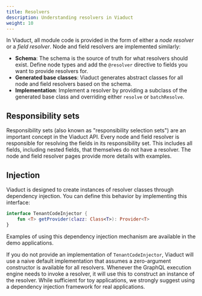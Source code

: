 ```yaml
---
title: Resolvers
description: Understanding resolvers in Viaduct
weight: 10
---
```


In Viaduct, all module code is provided in the form of either a *node resolver* or a *field resolver*. Node and field resolvers are implemented similarly:

* **Schema**: The schema is the source of truth for what resolvers should exist. Define node types and add the `@resolver` directive to fields you want to provide resolvers for.
* **Generated base classes**: Viaduct generates abstract classes for all node and field resolvers based on the schema.
* **Implementation**: Implement a resolver by providing a subclass of the generated base class and overriding either `resolve` or `batchResolve`.

## Responsibility sets

Responsibility sets (also known as "responsibility selection sets") are an important concept in the Viaduct API. Every node and field resolver is responsible for resolving the fields in its responsibility set. This includes all fields, including nested fields, that themselves do not have a resolver. The node and field resolver pages provide more details with examples.

## Injection

Viaduct is designed to create instances of resolver classes through dependency injection. You can define this behavior by implementing this interface:

```kotlin
interface TenantCodeInjector {
    fun <T> getProvider(clazz: Class<T>): Provider<T>
}
```

Examples of using this dependency injection mechanism are available in the demo applications.

If you do not provide an implementation of `TenantCodeInjector`, Viaduct will use a naive default implementation that assumes a zero-argument constructor is available for all resolvers. Whenever the GraphQL execution engine needs to invoke a resolver, it will use this to construct an instance of the resolver. While sufficient for toy applications, we strongly suggest using a dependency injection framework for real applications.
